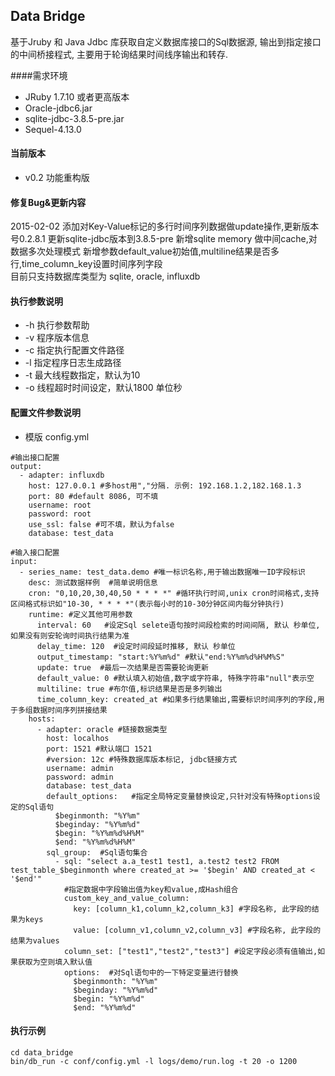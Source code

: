 ## Data Bridge

  基于Jruby 和 Java Jdbc 库获取自定义数据库接口的Sql数据源, 输出到指定接口的中间桥接程式, 主要用于轮询结果时间线序输出和转存.

####需求环境

  * JRuby 1.7.10 或者更高版本
  * Oracle-jdbc6.jar
  * sqlite-jdbc-3.8.5-pre.jar
  * Sequel-4.13.0

#### 当前版本  

  * v0.2 功能重构版

#### 修复Bug&更新内容
  2015-02-02 添加对Key-Value标记的多行时间序列数据做update操作,更新版本号0.2.8.1
  更新sqlite-jdbc版本到3.8.5-pre
  新增sqlite memory 做中间cache,对数据多次处理模式
  新增参数default_value初始值,multiline结果是否多行,time_column_key设置时间序列字段  
  目前只支持数据库类型为 sqlite, oracle, influxdb

#### 执行参数说明  

  +  -h 执行参数帮助
  +  -v 程序版本信息
  +  -c 指定执行配置文件路径
  +  -l 指定程序日志生成路径
  +  -t 最大线程数指定，默认为10
  +  -o 线程超时时间设定，默认1800 单位秒

#### 配置文件参数说明
  + 模版 config.yml

  ```
  #输出接口配置
  output:
    - adapter: influxdb
      host: 127.0.0.1 #多host用","分隔. 示例: 192.168.1.2,182.168.1.3
      port: 80 #default 8086, 可不填
      username: root
      password: root
      use_ssl: false #可不填，默认为false
      database: test_data

  #输入接口配置
  input:
    - series_name: test_data.demo #唯一标识名称,用于输出数据唯一ID字段标识
      desc: 测试数据样例  #简单说明信息
      cron: "0,10,20,30,40,50 * * * *" #循环执行时间,unix cron时间格式,支持区间格式标识如"10-30, * * * *"(表示每小时的10-30分钟区间内每分钟执行)
      runtime: #定义其他可用参数
        interval: 60   #设定Sql selete语句按时间段检索的时间间隔, 默认 秒单位, 如果没有则安轮询时间执行结果为准
        delay_time: 120  #设定时间段延时推移, 默认 秒单位
        output_timestamp: "start:%Y%m%d" #默认"end:%Y%m%d%H%M%S"
        update: true  #最后一次结果是否需要轮询更新
        default_value: 0 #默认填入初始值,数字或字符串, 特殊字符串"null"表示空
        multiline: true #布尔值,标识结果是否是多列输出
        time_column_key: created_at #如果多行结果输出,需要标识时间序列的字段,用于多组数据时间序列拼接结果
      hosts:
        - adapter: oracle #链接数据类型
          host: localhos
          port: 1521 #默认端口 1521
          #version: 12c #特殊数据库版本标记, jdbc链接方式
          username: admin
          password: admin
          database: test_data
          default_options:   #指定全局特定变量替换设定,只针对没有特殊options设定的Sql语句
            $beginmonth: "%Y%m"
            $beginday: "%Y%m%d"
            $begin: "%Y%m%d%H%M"
            $end: "%Y%m%d%H%M"
          sql_group:  #Sql语句集合
            - sql: "select a.a_test1 test1, a.test2 test2 FROM test_table_$beginmonth where created_at >= '$begin' AND created_at < '$end'"
              #指定数据中字段输出值为key和value,成Hash组合
              custom_key_and_value_column:
                key: [column_k1,column_k2,column_k3] #字段名称, 此字段的结果为keys
                value: [column_v1,column_v2,column_v3] #字段名称, 此字段的结果为values
              column_set: ["test1","test2","test3"] #设定字段必须有值输出,如果获取为空则填入默认值
              options:  #对Sql语句中的一下特定变量进行替换
                $beginmonth: "%Y%m"
                $beginday: "%Y%m%d"
                $begin: "%Y%m%d"
                $end: "%Y%m%d"

  ```

#### 执行示例

  ```
  cd data_bridge
  bin/db_run -c conf/config.yml -l logs/demo/run.log -t 20 -o 1200  
  ```
